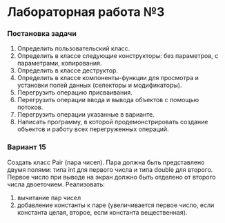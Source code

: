 # Лабораторная работа №3

### Постановка задачи
1.	Определить пользовательский класс.
2.	Определить в классе следующие конструкторы: без параметров, с параметрами, копирования.
3.	Определить в классе деструктор.
4.	Определить в классе компоненты-функции для просмотра и установки полей данных (селекторы и модификаторы).
5.	Перегрузить операцию присваивания.
6.	Перегрузить операции ввода и вывода объектов с помощью потоков.
7.	Перегрузить операции указанные в варианте.
8.	Написать программу, в которой продемонстрировать создание объектов и работу всех перегруженных операций.

### Вариант 15
Создать класс Pair (пара чисел). Пара должна быть представлено двумя полями: типа int для первого числа и типа double для второго. Первое число при выводе на экран должно быть отделено от второго числа двоеточием. Реализовать:
1. вычитание пар чисел
2. добавление константы к паре (увеличивается первое число, если константа целая, второе, если константа вещественная).

